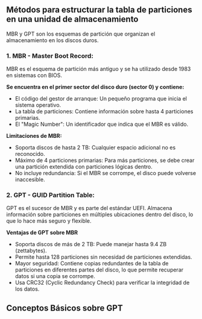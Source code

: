 ## Métodos para estructurar la tabla de particiones en una unidad de almacenamiento
MBR y GPT son los esquemas de partición que organizan el almacenamiento en los discos duros.

### 1. MBR - Master Boot Record:
MBR es el esquema de partición más antiguo y se ha utilizado desde 1983 en sistemas con BIOS.

**Se encuentra en el primer sector del disco duro (sector 0) y contiene:**
- El código del gestor de arranque: Un pequeño programa que inicia el sistema operativo.
- La tabla de particiones: Contiene información sobre hasta 4 particiones primarias.
- El "Magic Number": Un identificador que indica que el MBR es válido.

**Limitaciones de MBR:**
- Soporta discos de hasta 2 TB: Cualquier espacio adicional no es reconocido.
- Máximo de 4 particiones primarias: Para más particiones, se debe crear una partición extendida con particiones lógicas dentro.
- No incluye redundancia: Si el MBR se corrompe, el disco puede volverse inaccesible.

### 2. GPT - GUID Partition Table:
GPT es el sucesor de MBR y es parte del estándar UEFI. Almacena información sobre particiones en múltiples ubicaciones dentro del disco, lo que lo hace más seguro y flexible.

**Ventajas de GPT sobre MBR**
- Soporta discos de más de 2 TB: Puede manejar hasta 9.4 ZB (zettabytes).
- Permite hasta 128 particiones sin necesidad de particiones extendidas.
- Mayor seguridad: Contiene copias redundantes de la tabla de particiones en diferentes partes del disco, lo que permite recuperar datos si una copia se corrompe.
- Usa CRC32 (Cyclic Redundancy Check) para verificar la integridad de los datos.


## Conceptos Básicos sobre GPT

